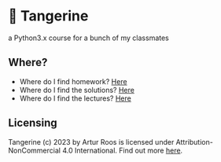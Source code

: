# :tangerine: Tangerine
a Python3.x course for a bunch of my classmates

## Where?

* Where do I find homework? [Here](./assignments.pdf)
* Where do I find the solutions? [Here](./solutions)
* Where do I find the lectures? [Here](./lectures)

## Licensing 
Tangerine (c) 2023 by Artur Roos is licensed under Attribution-NonCommercial 4.0 International. 
Find out more [here](./LICENSE.txt).
